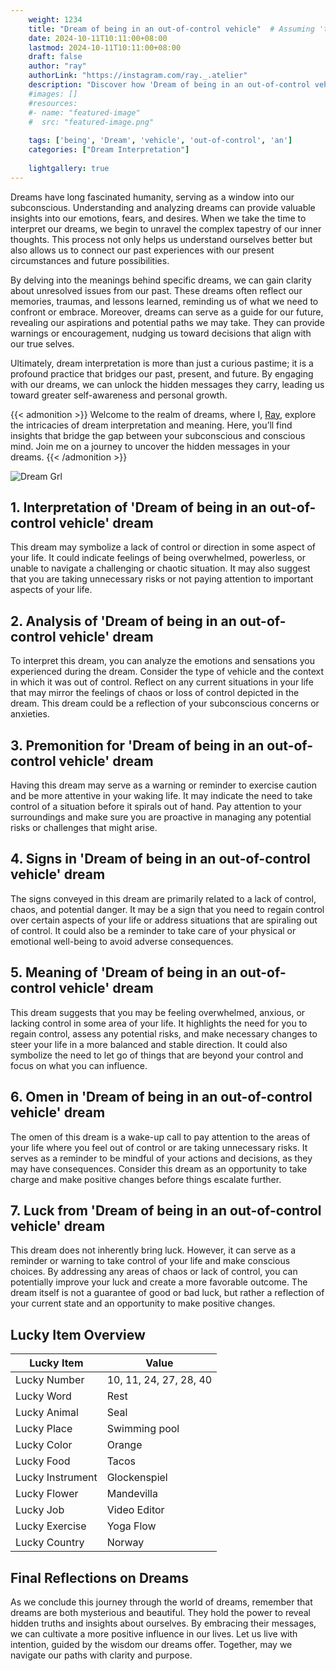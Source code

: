 ```yaml
---
    weight: 1234
    title: "Dream of being in an out-of-control vehicle"  # Assuming 'title' column exists
    date: 2024-10-11T10:11:00+08:00
    lastmod: 2024-10-11T10:11:00+08:00
    draft: false
    author: "ray"
    authorLink: "https://instagram.com/ray._.atelier"
    description: "Discover how 'Dream of being in an out-of-control vehicle' can interpret your future and uncover its significant meanings in your life."
    #images: []
    #resources:
    #- name: "featured-image"
    #  src: "featured-image.png"
    
    tags: ['being', 'Dream', 'vehicle', 'out-of-control', 'an']
    categories: ["Dream Interpretation"]
    
    lightgallery: true
---
```

    
Dreams have long fascinated humanity, serving as a window into our subconscious. Understanding and analyzing dreams can provide valuable insights into our emotions, fears, and desires. When we take the time to interpret our dreams, we begin to unravel the complex tapestry of our inner thoughts. This process not only helps us understand ourselves better but also allows us to connect our past experiences with our present circumstances and future possibilities.

By delving into the meanings behind specific dreams, we can gain clarity about unresolved issues from our past. These dreams often reflect our memories, traumas, and lessons learned, reminding us of what we need to confront or embrace. Moreover, dreams can serve as a guide for our future, revealing our aspirations and potential paths we may take. They can provide warnings or encouragement, nudging us toward decisions that align with our true selves.

Ultimately, dream interpretation is more than just a curious pastime; it is a profound practice that bridges our past, present, and future. By engaging with our dreams, we can unlock the hidden messages they carry, leading us toward greater self-awareness and personal growth.

{{< admonition >}}
Welcome to the realm of dreams, where I, [Ray](https://instagram.com/ray._.atelier), explore the intricacies of dream interpretation and meaning. Here, you’ll find insights that bridge the gap between your subconscious and conscious mind. Join me on a journey to uncover the hidden messages in your dreams.
{{< /admonition >}}

![Dream Grl](https://cdn.pixabay.com/photo/2017/11/02/03/35/gothic-2910057_1280.jpg "Dream Grl")

## 1. Interpretation of 'Dream of being in an out-of-control vehicle' dream

This dream may symbolize a lack of control or direction in some aspect of your life. It could indicate feelings of being overwhelmed, powerless, or unable to navigate a challenging or chaotic situation. It may also suggest that you are taking unnecessary risks or not paying attention to important aspects of your life.

## 2. Analysis of 'Dream of being in an out-of-control vehicle' dream

To interpret this dream, you can analyze the emotions and sensations you experienced during the dream. Consider the type of vehicle and the context in which it was out of control. Reflect on any current situations in your life that may mirror the feelings of chaos or loss of control depicted in the dream. This dream could be a reflection of your subconscious concerns or anxieties.

## 3. Premonition for 'Dream of being in an out-of-control vehicle' dream

Having this dream may serve as a warning or reminder to exercise caution and be more attentive in your waking life. It may indicate the need to take control of a situation before it spirals out of hand. Pay attention to your surroundings and make sure you are proactive in managing any potential risks or challenges that might arise.

## 4. Signs in 'Dream of being in an out-of-control vehicle' dream

The signs conveyed in this dream are primarily related to a lack of control, chaos, and potential danger. It may be a sign that you need to regain control over certain aspects of your life or address situations that are spiraling out of control. It could also be a reminder to take care of your physical or emotional well-being to avoid adverse consequences.

## 5. Meaning of 'Dream of being in an out-of-control vehicle' dream

This dream suggests that you may be feeling overwhelmed, anxious, or lacking control in some area of your life. It highlights the need for you to regain control, assess any potential risks, and make necessary changes to steer your life in a more balanced and stable direction. It could also symbolize the need to let go of things that are beyond your control and focus on what you can influence.

## 6. Omen in 'Dream of being in an out-of-control vehicle' dream

The omen of this dream is a wake-up call to pay attention to the areas of your life where you feel out of control or are taking unnecessary risks. It serves as a reminder to be mindful of your actions and decisions, as they may have consequences. Consider this dream as an opportunity to take charge and make positive changes before things escalate further.

## 7. Luck from 'Dream of being in an out-of-control vehicle' dream

This dream does not inherently bring luck. However, it can serve as a reminder or warning to take control of your life and make conscious choices. By addressing any areas of chaos or lack of control, you can potentially improve your luck and create a more favorable outcome. The dream itself is not a guarantee of good or bad luck, but rather a reflection of your current state and an opportunity to make positive changes.

## Lucky Item Overview
| Lucky Item          | Value              |
|---------------|--------------------|
| Lucky Number        | 10, 11, 24, 27, 28, 40  |
| Lucky Word          | Rest |
| Lucky Animal        | Seal |
| Lucky Place         | Swimming pool     |
| Lucky Color         | Orange     |
| Lucky Food          | Tacos      |
| Lucky Instrument    | Glockenspiel |
| Lucky Flower        | Mandevilla    |
| Lucky Job           | Video Editor       |
| Lucky Exercise      | Yoga Flow  |
| Lucky Country       | Norway    |


##  Final Reflections on Dreams

As we conclude this journey through the world of dreams, remember that dreams are both mysterious and beautiful. They hold the power to reveal hidden truths and insights about ourselves. By embracing their messages, we can cultivate a more positive influence in our lives. Let us live with intention, guided by the wisdom our dreams offer. Together, may we navigate our paths with clarity and purpose.
